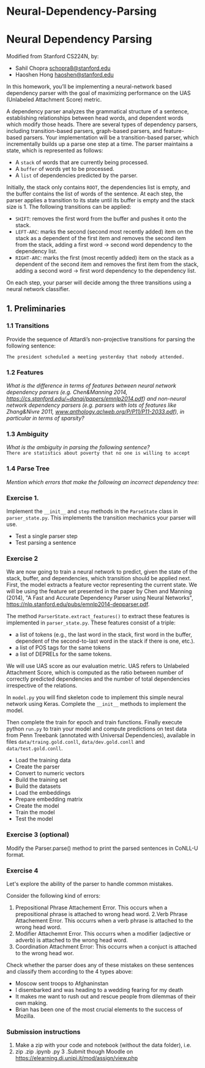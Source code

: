 # Neural-Dependency-Parsing
# Neural Dependency Parsing

Modified from Stanford CS224N, by:
- Sahil Chopra <schopra8@stanford.edu>
- Haoshen Hong <haoshen@stanford.edu>

In this homework, you’ll be implementing a neural-network based dependency parser with the goal of maximizing performance on the UAS (Unlabeled Attachment Score) metric.

A dependency parser analyzes the grammatical structure of a sentence, establishing relationships between head words, and dependent words which modify those heads.
There are several types of dependency parsers, including transition-based parsers, graph-based parsers, and feature-based parsers. Your implementation will be a transition-based parser, which incrementally builds up a parse one step at a time.
The parser maintains a state, which is represented as follows:

- A `stack` of words that are currently being processed.
- A `buffer` of words yet to be processed.
- A `list` of dependencies predicted by the parser.

Initially, the stack only contains `ROOT`, the dependencies list is empty, and the buffer contains the list of words of the sentence. At each step, the parser applies a transition to its state until its buffer is empty and the stack size is 1.
The following transitions can be applied:

- `SHIFT`: removes the first word from the buffer and pushes it onto the stack.
- `LEFT-ARC`: marks the second (second most recently added) item on the stack as a dependent of the first item and removes the second item from the stack, adding a first word → second word dependency to the dependency list.
- `RIGHT-ARC`: marks the first (most recently added) item on the stack as a dependent of the second item and removes the first item from the stack, adding a second word → first word dependency to the dependency list.

On each step, your parser will decide among the three transitions using a neural network classifier.
## 1. Preliminaries
### 1.1 Transitions
Provide the sequence of Attardi’s non-projective transitions for parsing the following sentence:

`The president scheduled a meeting yesterday that nobody attended.`
### 1.2 Features
*What is the difference in terms of features between neural network dependency parsers (e.g. Chen&Manning 2014, https://cs.stanford.edu/~danqi/papers/emnlp2014.pdf) and non-neural network dependency parsers (e.g. parsers with lots of features like Zhang&Nivre 2011, www.anthology.aclweb.org/P/P11/P11-2033.pdf), in particular in terms of sparsity?*
### 1.3 Ambiguity
*What is the ambiguity in parsing the following sentence?*<br/>
`There are statistics about poverty that no one is willing to accept`
### 1.4 Parse Tree
*Mention which errors that make the following an incorrect dependency tree:*

### Exercise 1.
Implement the `__init__` and `step` methods in the `ParseState` class in `parser_state.py`. This implements the transition mechanics your parser will use.
  * Test a single parser step
  * Test parsing a sentence
### Exercise 2
We are now going to train a neural network to predict, given the state of the stack, buffer, and dependencies, which transition should be applied next.<br/>
First, the model extracts a feature vector representing the current state. We will be using the feature set presented in the  paper by  Chen and Manning (2014), "A Fast and Accurate Dependency Parser using Neural Networks", https://nlp.stanford.edu/pubs/emnlp2014-depparser.pdf.

The method `ParserState.extract_features()` to extract these features is  implemented in `parser_state.py`.
These features consist of a triple:
- a list of tokens (e.g., the last word in the stack, first word in the buffer, dependent of the second-to-last word in the stack if there is one, etc.).
- a list of POS tags for the same tokens
- a list of DEPRELs for the same tokens.

We will use UAS score as our evaluation metric. UAS refers to Unlabeled Attachment Score, which is computed as the ratio between number of correctly predicted dependencies and the number of total dependencies irrespective of the relations.

In `model.py` you will find skeleton code to implement this simple neural network using Keras. Complete the `__init__` methods to implement the model.

Then complete the train for epoch and train functions. Finally execute python `run.py` to train your model and compute predictions on test data from Penn Treebank (annotated with Universal Dependencies), available in files `data/traing.gold.conll`, `data/dev.gold.conll` and `data/test.gold.conll`.

  * Load the training data
  * Create the parser
  * Convert to numeric vectors
  * Build the training set
  * Build the datasets
  * Load the embeddings
  * Prepare embedding matrix
  * Create the model
  * Train the model
  * Test the model
### Exercise 3 (optional)
Modify the Parser.parse() method to print the parsed sentences in CoNLL-U format.
### Exercise 4
Let's explore the ability of the parser to handle common mistakes.

Consider the following kind of errors:

1. Prepositional Phrase Attachement Error. This occurs when a prepositional phrase is attached to wrong head word.
2.Verb Phrase Attachement Error. This occurrs when a verb phrase is attached to the wrong head word.
3. Modifier Attachemnt Error. This occurrs when a modifier (adjective or adverb) is attached to the wrong head word.
4. Coordination Attachment Error: This occurrs when a conjuct is attached to the wrong head wor.

Check whether the parser does any of these mistakes on these sentences and classify them according to the 4 types above:

* Moscow sent troops to Afghaninstan
* I disembarked and was heading to a wedding fearing for my death
* It makes me want to rush out and rescue people from dilemmas of their own making.
* Brian has been one of the most crucial elements to the success of Mozilla.
### Submission instructions
1. Make a zip with your code and notebook (without the data folder), i.e.
2. zip <YourName>.zip .ipynb .py
3 .Submit though Moodle on https://elearning.di.unipi.it/mod/assign/view.php
